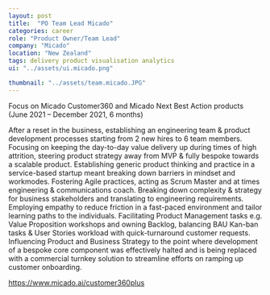 ```yaml
---
layout: post
title:  "PO Team Lead Micado"
categories: career
role: "Product Owner/Team Lead"
company: "Micado"
location: "New Zealand"
tags: delivery product visualisation analytics
ui: "../assets/ui.micado.png"

thumbnail: "../assets/team.micado.JPG"
---
```


Focus on Micado Customer360 and Micado Next Best Action products
(June 2021 – December 2021, 6 months)
<!--more-->

After a reset in the business, establishing an engineering team &  product development processes starting from 2 new hires to 6 team members. Focusing on keeping the day-to-day value delivery up during times of high attrition, steering product strategy away from MVP & fully bespoke towards a scalable product. Establishing generic product thinking and practice in a service-based startup meant breaking down barriers in mindset and workmodes. 
Fostering Agile practices, acting as Scrum Master and at times engineering & communications coach. Breaking down complexity & strategy for business stakeholders and translating to engineering requirements. Employing empathy to reduce friction in a fast-paced environment and tailor learning paths to the individuals.
Facilitating Product Management tasks e.g. Value Proposition workshops and owning Backlog, balancing BAU Kan-ban tasks & User Stories workload with quick-turnaround customer requests. Influencing Product and Business Strategy to the point where development of a bespoke core component was effectively halted and is being replaced with a commercial turnkey solution to streamline efforts on ramping up customer onboarding.


https://www.micado.ai/customer360plus 